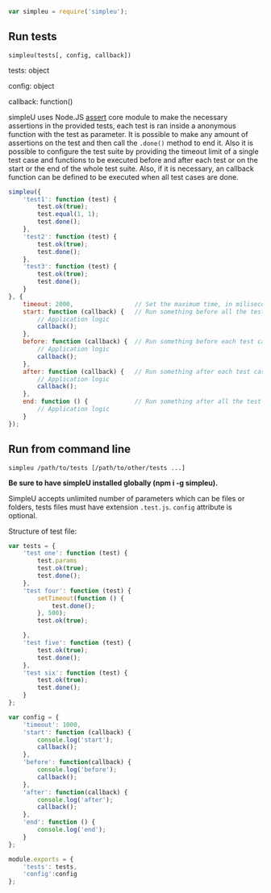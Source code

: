 ```javascript
var simpleu = require('simpleu');
```

## Run tests
`simpleu(tests[, config, callback])`

tests: object

config: object

callback: function()

simpleU uses Node.JS [assert](http://nodejs.org/api/assert.html) core module to make the necessary assertions in the provided tests, each test is ran inside a anonymous function with the test as parameter. It is possible to make any amount of assertions on the test and then call the `.done()` method to end it. Also it is possible to configure the test suite by providing the timeout limit of a single test case and functions to be executed before and after each test or on the start or the end of the whole test suite. Also, if it is necessary, an callback function can be defined to be executed when all test cases are done.

```javascript
simpleu({
    'test1': function (test) {
        test.ok(true);
        test.equal(1, 1);
        test.done();
    },
    'test2': function (test) {
        test.ok(true);
        test.done();
    },
    'test3': function (test) {
        test.ok(true);
        test.done();
    }
}, {
    timeout: 2000,                 // Set the maximum time, in miliseconds, to wait for a test case to executed, default is 1000 ms
    start: function (callback) {   // Run something before all the test cases begin
        // Application logic
        callback();
    },
    before: function (callback) {  // Run something before each test case execution
        // Application logic
        callback();
    },
    after: function (callback) {   // Run something after each test case execution
        // Application logic
        callback();
    },
    end: function () {             // Run something after all the test cases ended
        // Application logic
    }
});
```

## Run from command line
`simpleu /path/to/tests [/path/to/other/tests ...]`

**Be sure to have simpleU installed globally (npm i -g simpleu).**

SimpleU accepts unlimited number of parameters which can be files or folders, tests files must have extension `.test.js`.
`config` attribute is optional.

Structure of test file:
```javascript
var tests = {
    'test one': function (test) {
        test.params
        test.ok(true);
        test.done();
    },
    'test four': function (test) {
        setTimeout(function () {
            test.done();
        }, 500);
        test.ok(true);

    },
    'test five': function (test) {
        test.ok(true);
        test.done();
    },
    'test six': function (test) {
        test.ok(true);
        test.done();
    }
};

var config = {
    'timeout': 1000,
    'start': function (callback) {
        console.log('start');
        callback();
    },
    'before': function(callback) {
        console.log('before');
        callback();
    },
    'after': function(callback) {
        console.log('after');
        callback();
    },
    'end': function () {
        console.log('end');
    }
};

module.exports = {
    'tests': tests,
    'config':config
};
```